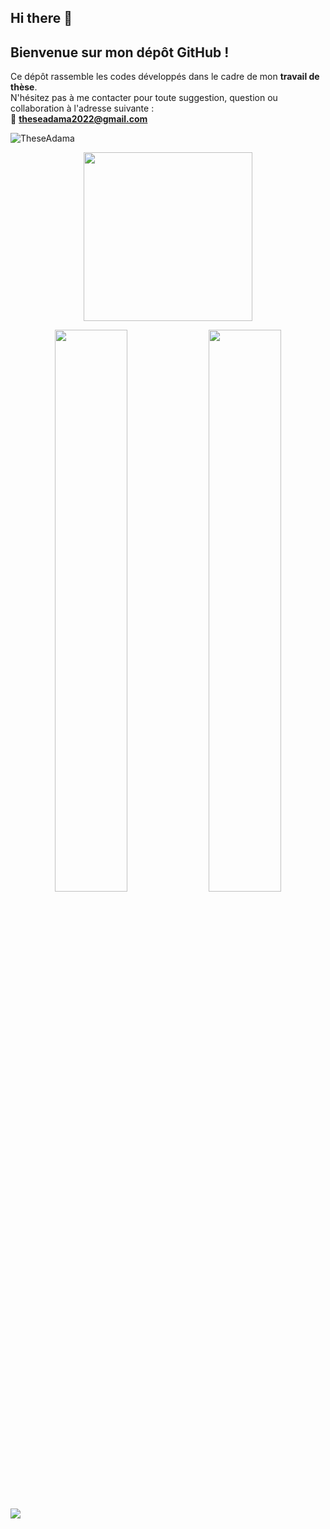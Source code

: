 ## Hi there 👋

<!--
**TheseAdama/TheseAdama** is a ✨ _special_ ✨ repository because its `README.md` (this file) appears on your GitHub profile.
-->

## Bienvenue sur mon dépôt GitHub !

Ce dépôt rassemble les codes développés dans le cadre de mon **travail de thèse**.  
N'hésitez pas à me contacter pour toute suggestion, question ou collaboration à l'adresse suivante :  
📧 **theseadama2022@gmail.com**

<p align="left">
  <img src="https://komarev.com/ghpvc/?username=TheseAdama&label=Profile%20views&color=0e75b6&style=flat" alt="TheseAdama" />
</p>

<p align="center">
  <img width="270" src="https://www.kindpng.com/picc/m/296-2961034_master-setup-data-center-hd-png-download.png"/><br>
</p>

<p align="center">
  <img width="48%" src="https://github-readme-stats.vercel.app/api?username=TheseAdama&show_icons=true&theme=tokyonight" />
  <img width="48%" src="https://github-readme-streak-stats.herokuapp.com/?user=TheseAdama&theme=tokyonight" />
</p>

[<img src="https://img.shields.io/badge/Gmail-theseadama2022@gmail.com-informational?style=for-the-badge&labelColor=black&logo=gmail&logoColor=29bb89&&color=29bb89"/>](mailto:theseadama2022@gmail.com)


[gmail]: mailto:theseadama2022@gmail.com

